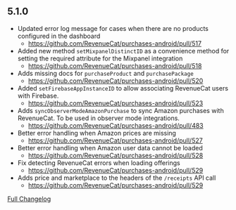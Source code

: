 ## 5.1.0

- Updated error log message for cases when there are no products configured in the dashboard 
  - https://github.com/RevenueCat/purchases-android/pull/517
- Added new method `setMixpanelDistinctID` as a convenience method for setting the required attribute for the Mixpanel integration
  - https://github.com/RevenueCat/purchases-android/pull/518
- Adds missing docs for `purchaseProduct` and `purchasePackage`
  - https://github.com/RevenueCat/purchases-android/pull/520
- Added `setFirebaseAppInstanceID` to allow associating RevenueCat users with Firebase.
  - https://github.com/RevenueCat/purchases-android/pull/523
- Adds `syncObserverModeAmazonPurchase` to sync Amazon purchases with RevenueCat. To be used in observer mode integrations.
  - https://github.com/RevenueCat/purchases-android/pull/483
- Better error handling when Amazon prices are missing
  - https://github.com/RevenueCat/purchases-android/pull/527
- Better error handling when Amazon user data cannot be loaded
  - https://github.com/RevenueCat/purchases-android/pull/528
- Fix detecting RevenueCat errors when loading offerings
  - https://github.com/RevenueCat/purchases-android/pull/529
- Adds price and marketplace to the headers of the `/receipts` API call
  - https://github.com/RevenueCat/purchases-android/pull/529

[Full Changelog](https://github.com/revenuecat/purchases-android/compare/5.0.0...5.1.0)
